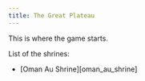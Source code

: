 ```yaml
---
title: The Great Plateau
---
```

This is where the game starts.

List of the shrines:
 - [Oman Au Shrine][oman_au_shrine]
 
 <!-- INTERNAL LINKS -->
 [oman-au-shrine]: shrines/oman_au_shrine/index.md
